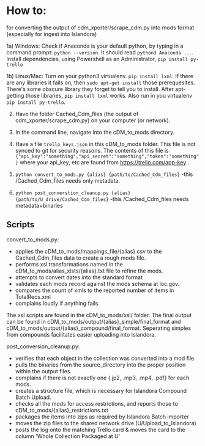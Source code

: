 # How to:

for converting the output of cdm_xporter/scrape_cdm.py into mods format (especially for ingest into Islandora)
  
  1a) Windows:  Check if Anaconda is your default python, by typing in a command prompt: `python --version`.  It should read `python3 Anaconda ...`.  Install dependencies, using Powershell as an Administrator, `pip install py-trello`
        
  1b) Linux/Mac:  Turn on your python3 virtualenv.  `pip install lxml`.  If there are any libraries it fails on, then `sudo apt-get install` those prerequesites.  There's some obscure library they forget to tell you to install.  After apt-getting those libraries, `pip install lxml` works.  Also run in you virtualenv `pip install py-trello`.
 
  2) Have the folder Cached_Cdm_files (the output of cdm_xporter/scrape_cdm.py) on your computer (or network).
  
  3) In the command line, navigate into the cDM_to_mods directory.
  
  4) Have a file `trello_keys.json` in this cDM_to_mods folder.  This file is not synced to git for security reasons.  The contents of this file is `{"api_key":"something","api_secret":"something","token":"something"}` where your api_key, etc are found from https://trello.com/app-key .
  
  4) `python convert_to_mods.py {alias} {path/to/Cached_Cdm_files}`
        -this /Cached_Cdm_files needs only metadata.
  
  5) `python post_converstion_cleanup.py {alias} {path/to/U_drive/Cached_Cdm_files}`
        -this /Cached_Cdm_files needs metadata+binaries

## Scripts

convert_to_mods.py:
  - applies the cDM_to_mods/mappings_file/{alias}.csv to the Cached_Cdm_files data to create a rough mods file.
  - performs xsl transformations named in the cDM_to_mods/alias_xlsts/{alias}.txt file to refine the mods.
  - attempts to convert dates into the standard format
  - validates each mods record against the mods schema at loc.gov.
  - compares the count of xmls to the reported number of items in TotalRecs.xml
  - complains loudly if anything fails.

The xsl scripts are found in the cDM_to_mods/xsl/ folder.
The final output can be found in cDM_to_mods/output/{alias}_simple/final_format and cDM_to_mods/output/{alias}_compound/final_format.  Seperating simples from compounds facilitates easier uploading into Islandora.  

post_conversion_cleanup.py:
  - verifies that each object in the collection was converted into a mod file.  
  - pulls the binaries from the source_directory into the proper position within the output files.
  - complains if there is not exactly one {.jp2, .mp3, .mp4, .pdf} for each mods.
  - creates a structure file, which is necessary for Islandora Compound Batch Upload.  
  - checks all the mods for access restrictions, and reports those to cDM_to_mods/{alias}\_restrictions.txt  
  - packages the items into zips as required by Islandora Batch importer
  - moves the zip files to the shared network drive (U/Upload_to_Islandora)
  - posts the log onto the matching Trello card & moves the card to the column 'Whole Collection Packaged at U'
